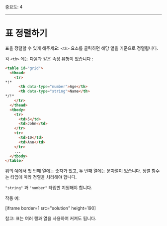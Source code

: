중요도: 4

---

# 표 정렬하기

표을 정렬할 수 있게 해주세요: `<th>` 요소를 클릭하면 해당 열을 기준으로 정렬됩니다.

각 `<th>` 에는 다음과 같은 속성 유형이 있습니다 :

```html
<table id="grid">
  <thead>
    <tr>
*!*
      <th data-type="number">Age</th>
      <th data-type="string">Name</th>
*/!*
    </tr>
  </thead>
  <tbody>
    <tr>
      <td>5</td>
      <td>John</td>
    </tr>
    <tr>
      <td>10</td>
      <td>Ann</td>
    </tr>
    ...
  </tbody>
</table>
```

위의 예에서 첫 번째 열에는 숫자가 있고, 두 번째 열에는 문자열이 있습니다. 정렬 함수는 타입에 따라 정렬을 처리해야 합니다.

`"string"` 과 `"number"` 타입만 지원해야 합니다.

작동 예:

[iframe border=1 src="solution" height=190]

참고: 표는 여러 행과 열을 사용하여 커져도 됩니다.
